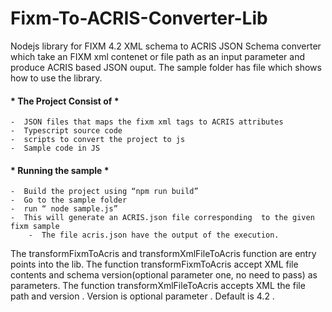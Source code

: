 # Fixm-To-ACRIS-Converter-Lib

Nodejs library for FIXM 4.2 XML schema to ACRIS JSON Schema converter which take an FIXM xml contenet or file path as an input parameter and produce ACRIS based JSON ouput. The sample folder has file which shows how to use the library.  


####  * The Project Consist of * ####
	-  JSON files that maps the fixm xml tags to ACRIS attributes
	-  Typescript source code
	-  scripts to convert the project to js
	-  Sample code in JS
#### * Running the sample * ####
	-  Build the project using “npm run build”
	-  Go to the sample folder
	-  run “ node sample.js”
	-  This will generate an ACRIS.json file corresponding  to the given fixm sample
        -  The file acris.json have the output of the execution.
	
The transformFixmToAcris and transformXmlFileToAcris function are  entry points into the lib. The function transformFixmToAcris accept XML file contents and schema version(optional parameter one, no need to pass) as parameters. The function transformXmlFileToAcris accepts XML the file path and version . Version is optional parameter . Default is 4.2 .
	


